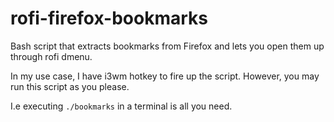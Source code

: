 # rofi-firefox-bookmarks
Bash script that extracts bookmarks from Firefox and lets you open them up through rofi dmenu.

In my use case, I have i3wm hotkey to fire up the script. However, you may run this script as you please.

I.e executing ```./bookmarks``` in a terminal is all you need.
